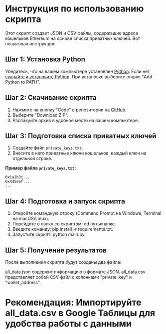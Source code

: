 # Инструкция по использованию скрипта

Этот скрипт создает JSON и CSV файлы, содержащие адреса кошельков Ethereum на основе списка приватных ключей. Вот пошаговая инструкция:

## Шаг 1: Установка Python

Убедитесь, что на вашем компьютере установлен [Python](https://www.python.org/downloads/). Если нет, [скачайте и установите Python](https://www.python.org/downloads/). При установке выберите опцию "Add Python to PATH".

## Шаг 2: Скачивание скрипта

1. Нажмите на кнопку "Code" в репозитории на [GitHub](https://github.com/oblakov0372/From_PrivateKey_To_Address).
2. Выберите "Download ZIP".
3. Распакуйте архив в удобное место на вашем компьютере.

## Шаг 3: Подготовка списка приватных ключей

1. Создайте файл `private_keys.txt`.
2. Внесите в него приватные ключи кошельков, каждый ключ на отдельной строке.

**Пример файла `private_keys.txt`:**

```plaintext
0x1a2b3c...
0x4d5e6f...
...
```

## Шаг 4: Подготовка и запуск скрипта

1. Откройте командную строку (Command Prompt на Windows, Terminal на macOS/Linux).
2. Перейдите в папку со скриптом: cd путь*к*папке.
3. Введите команду: pip install -r requirements.txt.
4. Запустите скрипт: python main.py.

## Шаг 5: Получение результатов

После выполнения скрипта будут созданы два файла:

all_data.json содержит информацию в формате JSON.
all_data.csv представляет собой CSV файл с колонками "private_key" и "wallet_address".

# Рекомендация: Импортируйте all_data.csv в Google Таблицы для удобства работы с данными
